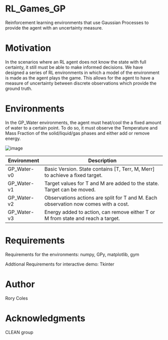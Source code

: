 # RL_Games_GP
Reinforcement learning environments that use Gaussian Processes to provide the agent with an uncertainty measure. 

# Motivation
In the scenarios where an RL agent does not know the state with full certainty, it still must be able to make informed decisions.
We have designed a series of RL environments in which a model of the environment is made as the agent plays the game.
This allows for the agent to have a measure of uncertainty between discrete observations which provide the ground truth.

# Environments
In the GP_Water environments, the agent must heat/cool the a fixed amount of water to a certain point.
To do so, it must observe the Temperature and Mass Fraction of the solid/liquid/gas phases and either add or remove energy.

![image](https://drive.google.com/uc?export=view&id=11-jHGJgbvK1PWUyTTePgk7y9G4UKbGYh)

Environment | Description
--- | ---
GP_Water-v0 | Basic Version. State contains [T, Terr, M, Merr] to achieve a fixed target.
GP_Water-v1 | Target values for T and M are added to the state. Target can be moved.
GP_Water-v2 | Observations actions are split for T and M. Each observation now comes with a cost. 
GP_Water-v3 | Energy added to action, can remove either T or M from state and reach a target.

# Requirements 
Requirements for the environments: numpy, GPy, matplotlib, gym

Addtional Requirements for interactive demo: Tkinter

# Author
Rory Coles 

# Acknowledgments
CLEAN group
